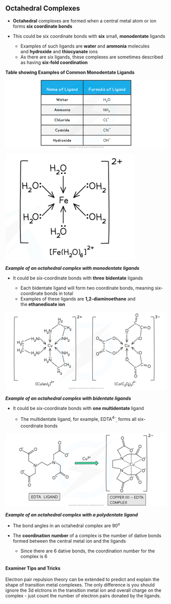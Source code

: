 Octahedral Complexes
--------------------

* <b>Octahedral</b> complexes are formed when a central metal atom or ion forms <b>six coordinate bonds</b>
* This could be six coordinate bonds with <b>six</b> small, <b>monodentate</b> ligands

  + Examples of such ligands are <b>water </b>and <b>ammonia</b> molecules and <b>hydroxide</b> and <b>thiocyanate </b>ions
  + As there are six ligands, these complexes are sometimes described as having <b>six-fold coordination</b>

<b>Table showing Examples of Common Monodentate Ligands</b>

![Examples of monodentate ligands, downloadable IB Chemistry revision notes](13.1.3-Examples-of-monodentate-ligands_1.png)

![octahedral-complex-1](octahedral-complex-1.png)

*<b>Example of an octahedral complex with monodentate ligands</b>*

* It could be six-coordinate bonds with <b>three</b> <b>bidentate</b> ligands

  + Each bidentate ligand will form two coordinate bonds, meaning six-coordinate bonds in total
  + Examples of these ligands are <b>1,2-diaminoethane</b> and the<b> ethanedioate ion</b>

![Chemistry of Transition Elements - Bidentate Ligands, downloadable AS & A Level Chemistry revision notes](6.2-Chemistry-of-Transition-Elements-Bidentate-Ligands_1.png)

*<b>Example of an octahedral complex with bidentate ligands</b>*

* It could be six-coordinate bonds with <b>one multidentate </b>ligand

  + The multidentate ligand, for example, EDTA<sup>4-</sup><sub>, </sub>forms all six-coordinate bonds

![Example of a multidentate ligand, downloadable IB Chemistry revision notes](13.1.3-Example-of-a-multidentate-ligand.png)

*<b>Example of an octahedral complex with a polydentate ligand </b>*

* The bond angles in an octahedral complex are 90<sup>o</sup>
* The <b>coordination</b> <b>number</b> of a complex is the number of dative bonds formed between the central metal ion and the ligands

  + Since there are 6 dative bonds, the coordination number for the complex is 6

#### Examiner Tips and Tricks

Electron pair repulsion theory can be extended to predict and explain the shape of transition metal complexes. The only difference is you should ignore the 3d elctrons in the transition metal ion and overall charge on the complex - just count the number of electron pairs donated by the ligands.